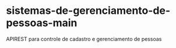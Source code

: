 # sistemas-de-gerenciamento-de-pessoas-main
APIREST para controle de cadastro e gerenciamento de pessoas

